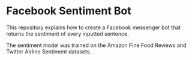 # Facebook Sentiment Bot

This repository explains how to create a Facebook messenger bot that returns the sentiment of every inputted sentence. 

The sentiment model was trained on the Amazon Fine Food Reviews and Twitter Airline Sentiment datasets. 
